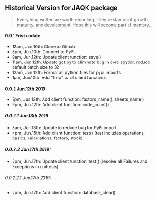 ## Historical Version for JAQK package

> Everything written are worth recording. They're stamps of growth, maturity, and development. Hope this will become part of memory...

#### 0.0.1 Frist update
- 12am, Jun.10th: Clone to Github
- 8pm, Jun.10th: Connect to PyPi
- 9am, Jun.12th: Update client function: save()
- 11am, Jun.12th: Update get.py to eliminate bug in core spyder, reduce default batch size to 32
- 12am, Jun.12th: Format all python files for pypi imports
- 1pm, Jun.12th: Add "help" to all client functions
#### 0.0.2 Jun.12th 2019
- 7pm, Jun.12th: Add client function: factors_name(), sheets_name()
- 9pm, Jun.12th: Add client function: code_count()
##### 0.0.2.1 Jun.13th 2019
- 8am, Jun.13th: Update to reduce bug for PyPi import
- 4pm, Jun.15th: Add client function: test() (test includes operations, basics, calculations, factors, stock)
##### 0.0.2.2 Jun.17th 2019:
- 2pm, Jun.17th: Update client function: test() (resolve all Failures and Exceptions in unittests)
###### 0.0.2.2.1 Jun.17th 2019:
- 2pm, Jun.17th: Add client function: database_clear()
